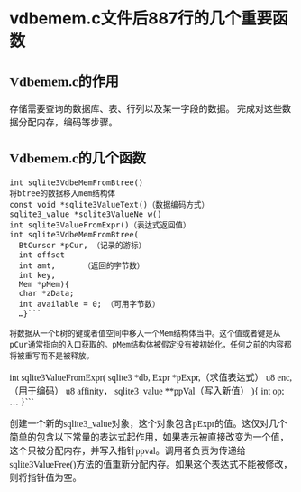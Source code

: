 # vdbemem.c文件后887行的几个重要函数
<font face="微软雅黑" size="3px">

## Vdbemem.c的作用

存储需要查询的数据库、表、行列以及某一字段的数据。
完成对这些数据分配内存，编码等步骤。
## Vdbemem.c的几个函数

```
int sqlite3VdbeMemFromBtree()
将btree的数据移入mem结构体
const void *sqlite3ValueText()（数据编码方式）
sqlite3_value *sqlite3ValueNe w()
int sqlite3ValueFromExpr()（表达式返回值）
int sqlite3VdbeMemFromBtree(
  BtCursor *pCur, （记录的游标）
  int offset
  int amt,      （返回的字节数）
  int key,
  Mem *pMem){
  char *zData;
  int available = 0; （可用字节数）
  …}```

将数据从一个b树的键或者值空间中移入一个Mem结构体当中。这个值或者键是从pCur通常指向的入口获取的。pMem结构体被假定没有被初始化，任何之前的内容都将被重写而不是被释放。
```
int sqlite3ValueFromExpr(
  sqlite3 *db,
  Expr *pExpr,（求值表达式）
  u8 enc,     （用于编码）
  u8 affinity，
  sqlite3_value **ppVal（写入新值）
){
  int op;
  …
}```

创建一个新的sqlite3_value对象，这个对象包含pExpr的值。这仅对几个简单的包含以下常量的表达式起作用，如果表示被直接改变为一个值，这个只被分配内存，并写入指针ppval。调用者负责为传递给sqlite3ValueFree()方法的值重新分配内存。如果这个表达式不能被修改，则将指针值为空。
